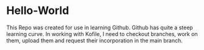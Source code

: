 # Hello-World
This Repo was created for use in learning Github.
Github has quite a steep learning curve.  In working with Kofile, I need to checkout branches, work on them, upload them and request their incorporation in the main branch.
